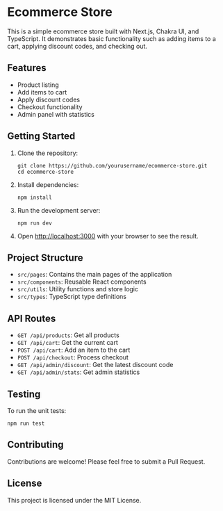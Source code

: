 # Ecommerce Store
This is a simple ecommerce store built with Next.js, Chakra UI, and TypeScript. It demonstrates basic functionality such as adding items to a cart, applying discount codes, and checking out.

## Features

- Product listing
- Add items to cart
- Apply discount codes
- Checkout functionality
- Admin panel with statistics

## Getting Started

1. Clone the repository:
   ```
   git clone https://github.com/yourusername/ecommerce-store.git
   cd ecommerce-store
   ```

2. Install dependencies:
   ```
   npm install
   ```

3. Run the development server:
   ```
   npm run dev
   ```

4. Open [http://localhost:3000](http://localhost:3000) with your browser to see the result.

## Project Structure

- `src/pages`: Contains the main pages of the application
- `src/components`: Reusable React components
- `src/utils`: Utility functions and store logic
- `src/types`: TypeScript type definitions

## API Routes

- `GET /api/products`: Get all products
- `GET /api/cart`: Get the current cart
- `POST /api/cart`: Add an item to the cart
- `POST /api/checkout`: Process checkout
- `GET /api/admin/discount`: Get the latest discount code
- `GET /api/admin/stats`: Get admin statistics

## Testing

To run the unit tests:

```
npm run test
```

## Contributing

Contributions are welcome! Please feel free to submit a Pull Request.

## License

This project is licensed under the MIT License.
